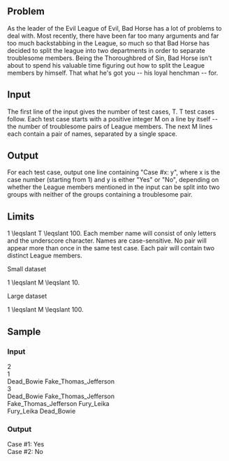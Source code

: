 ## Problem

As the leader of the Evil League of Evil, Bad Horse has a lot of problems to deal with. Most recently, there have been far too many arguments and far too much backstabbing in the League, so much so that Bad Horse has decided to split the league into two departments in order to separate troublesome members. Being the Thoroughbred of Sin, Bad Horse isn't about to spend his valuable time figuring out how to split the League members by himself. That what he's got you -- his loyal henchman -- for.

## Input

The first line of the input gives the number of test cases, T. T test cases follow. Each test case starts with a positive integer M on a line by itself -- the number of troublesome pairs of League members. The next M lines each contain a pair of names, separated by a single space.

## Output

For each test case, output one line containing "Case #x: y", where x is the case number (starting from 1) and y is either "Yes" or "No", depending on whether the League members mentioned in the input can be split into two groups with neither of the groups containing a troublesome pair.

## Limits

1 \leqslant T \leqslant 100.
Each member name will consist of only letters and the underscore character.
Names are case-sensitive.
No pair will appear more than once in the same test case.
Each pair will contain two distinct League members.

Small dataset

1 \leqslant M \leqslant 10.

Large dataset

1 \leqslant M \leqslant 100.

## Sample

### Input
 
2  
1  
Dead_Bowie Fake_Thomas_Jefferson  
3  
Dead_Bowie Fake_Thomas_Jefferson  
Fake_Thomas_Jefferson Fury_Leika  
Fury_Leika Dead_Bowie  

### Output

Case #1: Yes  
Case #2: No